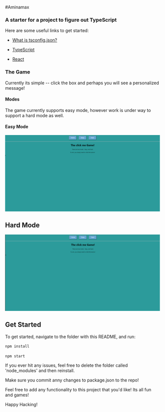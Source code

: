 #Aminamax

### A starter for a project to figure out TypeScript

Here are some useful links to get started:

-   [What is tsconfig.json?](https://www.typescriptlang.org/docs/handbook/tsconfig-json.html)

-   [TypeScript](https://www.typescriptlang.org/docs/home.html)

-   [React](https://reactjs.org/docs/hello-world.html)


### The Game
Currently its simple -- click the box and perhaps you will see a personalized message! 

#### Modes
The game currently supports easy mode, however work is under way to support a hard mode as well.

#### Easy Mode
![EasyMode](./videos/EasyMode.gif)

## Hard Mode
![Hard Mode](./videos/HardMode.gif)


## Get Started

To get started, navigate to the folder with this README, and run:

```
npm install

npm start
```

If you ever hit any issues, feel free to delete the folder called 'node_modules' and then reinstall.

Make sure you commit anny changes to package.json to the repo!

Feel free to add any functionality to this project that you'd like! Its all fun and games!

Happy Hacking!
